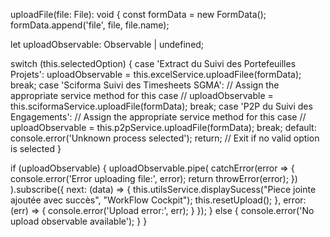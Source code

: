 uploadFile(file: File): void {
  const formData = new FormData();
  formData.append('file', file, file.name);

  let uploadObservable: Observable<any> | undefined;

  switch (this.selectedOption) {
    case 'Extract du Suivi des Portefeuilles Projets':
      uploadObservable = this.excelService.uploadFilee(formData);
      break;
    case 'Sciforma Suivi des Timesheets SGMA':
      // Assign the appropriate service method for this case
      // uploadObservable = this.sciformaService.uploadFile(formData);
      break;
    case 'P2P du Suivi des Engagements':
      // Assign the appropriate service method for this case
      // uploadObservable = this.p2pService.uploadFile(formData);
      break;
    default:
      console.error('Unknown process selected');
      return; // Exit if no valid option is selected
  }

  if (uploadObservable) {
    uploadObservable.pipe(
      catchError(error => {
        console.error('Error uploading file:', error);
        return throwError(error);
      })
    ).subscribe({
      next: (data) => {
        this.utilsService.displaySucess("Piece jointe ajoutée avec succès", "WorkFlow Cockpit");
        this.resetUpload();
      },
      error: (err) => {
        console.error('Upload error:', err);
      }
    });
  } else {
    console.error('No upload observable available');
  }
}
